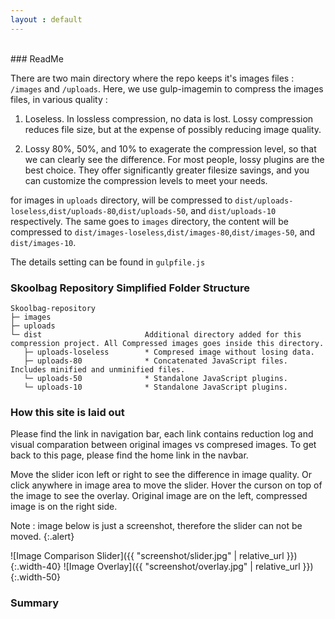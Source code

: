 ```yaml
---
layout : default
---
```

<br>
### ReadMe

There are two main directory where the repo keeps it's images files : `/images` and `/uploads`.
Here, we use gulp-imagemin to compress the images files, in various quality :

1. Loseless.  In lossless compression, no data is lost. Lossy compression reduces file size, but at the expense of possibly reducing image quality.

2. Lossy 80%, 50%, and 10% to exagerate the compression level, so that we can clearly see the difference.
For most people, lossy plugins are the best choice. They offer significantly greater filesize savings, and you can customize the compression levels to meet your needs.

for images in `uploads` directory, will be compressed to  `dist/uploads-loseless`,`dist/uploads-80`,`dist/uploads-50`, and `dist/uploads-10` respectively.
The same goes to `images` directory, the content will be compressed to  `dist/images-loseless`,`dist/images-80`,`dist/images-50`, and `dist/images-10`.

The details setting can be found in `gulpfile.js`


### Skoolbag Repository Simplified Folder Structure

```
Skoolbag-repository
├─ images
├─ uploads
└─ dist                       Additional directory added for this compression project. All Compressed images goes inside this directory.
   ├─ uploads-loseless        * Compresed image without losing data.
   ├─ uploads-80              * Concatenated JavaScript files. Includes minified and unminified files.
   └─ uploads-50              * Standalone JavaScript plugins.
   └─ uploads-10              * Standalone JavaScript plugins.

```

### How this site is laid out
Please find the link in navigation bar, each link contains reduction log and visual comparation between original images vs compresed images.
To get back to this page, please find the home link in the navbar.

Move the slider icon left or right to see the difference in image quality. Or click anywhere in image area to move the slider.
Hover the curson on top of the image to see the overlay. Original image are on the left, compressed image is on the right side.<br>

Note : image below is just a screenshot, therefore the slider can not be moved.
{:.alert}

![Image Comparison Slider]({{ "screenshot/slider.jpg" | relative_url }}){:.width-40}
![Image Overlay]({{ "screenshot/overlay.jpg" | relative_url }}){:.width-50}

### Summary

